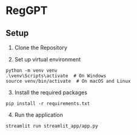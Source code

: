 # RegGPT

## Setup

1. Clone the Repository

2. Set up virtual environment

```
python -m venv venv
.\venv\Scripts\activate  # On Windows
source venv/bin/activate  # On macOS and Linux
```

3. Install the required packages

```
pip install -r requirements.txt
```

4. Run the application

```
streamlit run streamlit_app/app.py
```
